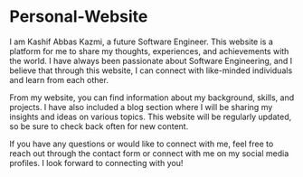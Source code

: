 # Personal-Website
I am Kashif Abbas Kazmi, a future Software Engineer. This website is a platform for me to share my thoughts, experiences, and achievements with the world. I have always been passionate about Software Engineering, and I believe that through this website, I can connect with like-minded individuals and learn from each other.

From my website, you can find information about my background, skills, and projects. I have also included a blog section where I will be sharing my insights and ideas on various topics. This website will be regularly updated, so be sure to check back often for new content.

If you have any questions or would like to connect with me, feel free to reach out through the contact form or connect with me on my social media profiles. I look forward to connecting with you!
